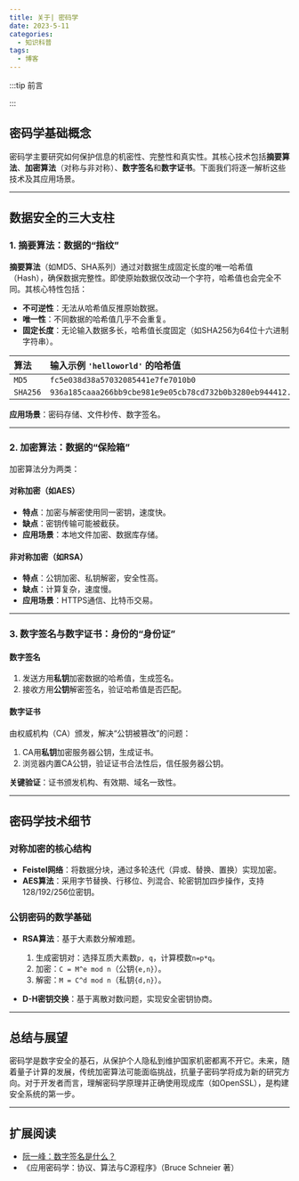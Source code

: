 ```yaml
---
title: 关于| 密码学
date: 2023-5-11
categories: 
  - 知识科普
tags: 
  - 博客
---
```


:::tip 前言



:::



## 密码学基础概念

密码学主要研究如何保护信息的机密性、完整性和真实性。其核心技术包括**摘要算法**、**加密算法**（对称与非对称）、**数字签名**和**数字证书**。下面我们将逐一解析这些技术及其应用场景。

---

## 数据安全的三大支柱

### 1. 摘要算法：数据的“指纹”
**摘要算法**（如MD5、SHA系列）通过对数据生成固定长度的唯一哈希值（Hash），确保数据完整性。即使原始数据仅改动一个字符，哈希值也会完全不同。其核心特性包括：
- **不可逆性**：无法从哈希值反推原始数据。
- **唯一性**：不同数据的哈希值几乎不会重复。
- **固定长度**：无论输入数据多长，哈希值长度固定（如SHA256为64位十六进制字符串）。

| 算法     | 输入示例 `'helloworld'` 的哈希值                          |
| :------- | :-------------------------------------------------------- |
| `MD5`    | `fc5e038d38a57032085441e7fe7010b0`                        |
| `SHA256` | `936a185caaa266bb9cbe981e9e05cb78cd732b0b3280eb944412...` |

**应用场景**：密码存储、文件秒传、数字签名。

---

### 2. 加密算法：数据的“保险箱”
加密算法分为两类：
#### 对称加密（如AES）
- **特点**：加密与解密使用同一密钥，速度快。
- **缺点**：密钥传输可能被截获。
- **应用场景**：本地文件加密、数据库存储。

#### 非对称加密（如RSA）
- **特点**：公钥加密、私钥解密，安全性高。
- **缺点**：计算复杂，速度慢。
- **应用场景**：HTTPS通信、比特币交易。

---

### 3. 数字签名与数字证书：身份的“身份证”
#### 数字签名
1. 发送方用**私钥**加密数据的哈希值，生成签名。
2. 接收方用**公钥**解密签名，验证哈希值是否匹配。

#### 数字证书
由权威机构（CA）颁发，解决“公钥被篡改”的问题：
1. CA用**私钥**加密服务器公钥，生成证书。
2. 浏览器内置CA公钥，验证证书合法性后，信任服务器公钥。

**关键验证**：证书颁发机构、有效期、域名一致性。

---

## 密码学技术细节

### 对称加密的核心结构
- **Feistel网络**：将数据分块，通过多轮迭代（异或、替换、置换）实现加密。
- **AES算法**：采用字节替换、行移位、列混合、轮密钥加四步操作，支持128/192/256位密钥。

### 公钥密码的数学基础
- **RSA算法**：基于大素数分解难题。
  1. 生成密钥对：选择互质大素数`p, q`，计算模数`n=p*q`。
  2. 加密：`C = M^e mod n`（公钥`{e,n}`）。
  3. 解密：`M = C^d mod n`（私钥`{d,n}`）。

- **D-H密钥交换**：基于离散对数问题，实现安全密钥协商。

---

## 总结与展望
密码学是数字安全的基石，从保护个人隐私到维护国家机密都离不开它。未来，随着量子计算的发展，传统加密算法可能面临挑战，抗量子密码学将成为新的研究方向。对于开发者而言，理解密码学原理并正确使用现成库（如OpenSSL），是构建安全系统的第一步。

---

## 扩展阅读
- [阮一峰：数字签名是什么？](http://www.ruanyifeng.com/blog/2011/08/what_is_a_digital_signature.html)
- 《应用密码学：协议、算法与C源程序》（Bruce Schneier 著）
